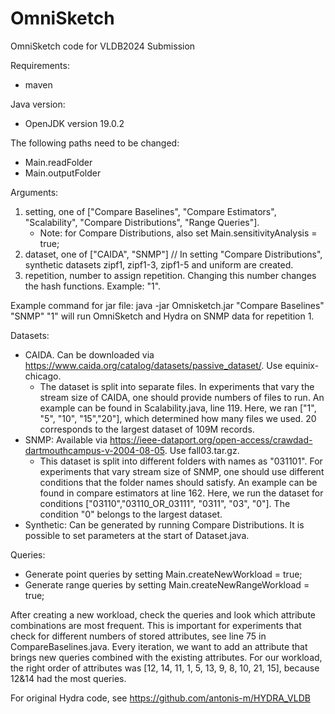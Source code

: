 # OmniSketch
OmniSketch code for VLDB2024 Submission

Requirements:
  - maven

Java version:
- OpenJDK version 19.0.2

The following paths need to be changed:
  - Main.readFolder
  - Main.outputFolder

Arguments:
1. setting, one of ["Compare Baselines", "Compare Estimators", "Scalability", "Compare Distributions", "Range Queries"].
    - Note: for Compare Distributions, also set Main.sensitivityAnalysis = true;
2. dataset, one of ["CAIDA", "SNMP"] // In setting "Compare Distributions", synthetic datasets zipf1, zipf1-3, zipf1-5 and uniform are created.
3. repetition, number to assign repetition. Changing this number changes the hash functions. Example: "1".

Example command for jar file:
java -jar Omnisketch.jar "Compare Baselines" "SNMP" "1"
will run OmniSketch and Hydra on SNMP data for repetition 1.


Datasets:
- CAIDA. Can be downloaded via https://www.caida.org/catalog/datasets/passive_dataset/. Use equinix-chicago.
    - The dataset is split into separate files. In experiments that vary the stream size of CAIDA, one should provide numbers of files to run. An example can be           found in Scalability.java, line 119. Here, we ran ["1", "5", "10", "15","20"], which determined how many files we used. 20 corresponds to the largest               dataset of 109M records.
- SNMP: Available via https://ieee-dataport.org/open-access/crawdad-dartmouthcampus-v-2004-08-05. Use fall03.tar.gz.
    - This dataset is split into different folders with names as "031101". For experiments that vary stream size of SNMP, one should use different conditions that         the folder names should satisfy. An example can be found in compare estimators at line 162. Here, we run the dataset for conditions ["03110","03110_OR_03111", "0311", "03", "0"]. The condition "0" belongs to the largest dataset.
- Synthetic: Can be generated by running Compare Distributions. It is possible to set parameters at the start of Dataset.java.
  
Queries:
- Generate point queries by setting Main.createNewWorkload = true;
- Generate range queries by setting Main.createNewRangeWorkload = true;

After creating a new workload, check the queries and look which attribute combinations are most frequent. This is important for experiments that check for different numbers of stored attributes, see line 75 in CompareBaselines.java. Every iteration, we want to add an attribute that brings new queries combined with the existing attributes. For our workload, the right order of attributes was [12, 14, 11, 1, 5, 13, 9, 8, 10, 21, 15], because 12&14 had the most queries.

For original Hydra code, see https://github.com/antonis-m/HYDRA_VLDB
